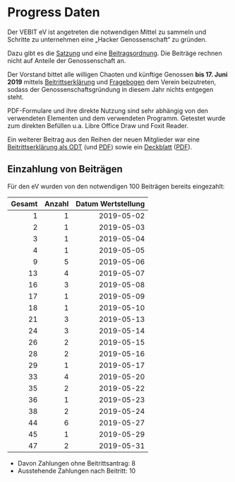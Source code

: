 # Progress Daten

Der VEBIT eV ist angetreten die notwendigen Mittel zu sammeln und
Schritte zu unternehmen eine „Hacker Genossenschaft“ zu gründen.

Dazu gibt es die [Satzung] und eine [Beitragsordnung].
Die Beiträge rechnen nicht auf Anteile der Genossenschaft an.

Der Vorstand bittet alle willigen Chaoten und künftige Genossen
**bis 17. Juni 2019** mittels [Beitrittserklärung](./vebit_beitrittserklaerung_ausfuellbar.pdf) und [Fragebogen](./fragebogen.pdf)
dem Verein beizutreten, sodass der Genossenschaftsgründung in
diesem Jahr nichts entgegen steht.

PDF-Formulare und ihre direkte Nutzung sind sehr abhängig von den
verwendeten Elementen und dem verwendeten Programm. Getestet wurde
zum direkten Befüllen u.a. Libre Office Draw und Foxit Reader.
  
Ein weiterer Beitrag aus den Reihen der neuen Mitglieder war eine
[Beitrittserklärung als ODT](./vebit_beitrittserklaerung_ausfuellbar.odt)
(und [PDF](./vebit_beitrittserklaerung_ausfuellbar.pdf)) sowie ein
[Deckblatt](./vebit_rueckadressblatt_ausfuellbar.odt)
([PDF](./vebit_rueckadressblatt_ausfuellbar.pdf)).

[Satzung]: https://git.vebit.xyz/vebit/wiki/src/branch/master/satzung.markdown
[Beitragsordnung]: https://git.vebit.xyz/vebit/wiki/src/branch/master/beitragsordnung.markdown

## Einzahlung von Beiträgen

Für den eV wurden von den notwendigen 100 Beiträgen bereits eingezahlt:

Gesamt | Anzahl | Datum Wertstellung
------:|-------:|------:
 1 | 1 | 2019-05-02
 2 | 1 | 2019-05-03
 3 | 1 | 2019-05-04
 4 | 1 | 2019-05-05
 9 | 5 | 2019-05-06
13 | 4 | 2019-05-07
16 | 3 | 2019-05-08
17 | 1 | 2019-05-09
18 | 1 | 2019-05-10
21 | 3 | 2019-05-13
24 | 3 | 2019-05-14
26 | 2 | 2019-05-15
28 | 2 | 2019-05-16
29 | 1 | 2019-05-17
33 | 4 | 2019-05-20
35 | 2 | 2019-05-22
36 | 1 | 2019-05-23
38 | 2 | 2019-05-24
44 | 6 | 2019-05-27
45 | 1 | 2019-05-29
47 | 2 | 2019-05-31

* Davon Zahlungen ohne Beitrittsantrag: 8
* Ausstehende Zahlungen nach Beitritt: 10
